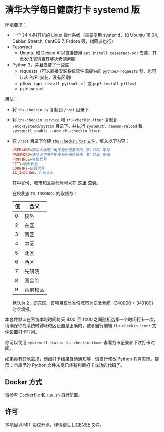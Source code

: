 # 清华大学每日健康打卡 systemd 版

环境要求：

- 一个 24 小时开机的 Linux 操作系统（需要使用 systemd，如 Ubuntu 18.04, Debian Stretch, CentOS 7, Fedora 等，树莓派也行）
- Tesseract
  - Ubuntu 和 Debian 可以直接使用 `apt install tesseract-ocr` 安装，其他发行版请自行解决安装问题
- Python 3，并且安装了一些库：
  - requests（可以直接安装系统软件源提供的 `python3-requests` 包，也可以从 PyPI 安装，没有区别）
  - pillow（`apt install python3-pil` 或 `pip3 install pillow`）
  - pytesseract

用法：

- 将 `thu-checkin.py` 复制到 `/root` 目录下
- 将 `thu-checkin.service` 和 `thu-checkin.timer` 复制到 `/etc/systemd/system` 目录下，并执行 `systemctl daemon-reload` 和 `systemctl enable --now thu-checkin.timer`
- 在 `/root` 目录下创建 [`thu-checkin.txt` 文件](thu-checkin.example.txt)，填入以下内容：

    ```ini
    USERNAME=清华大学用户电子身份服务系统（即 CAS）学号
    PASSWORD=清华大学用户电子身份服务系统（即 CAS）密码
    PROVINCE=省份代号
    CITY=城市代号
    COUNTRY=区县代号
    IS_INSCHOOL=在校状态
    ```

    其中省份、城市和区县代号可以在 [这里](http://www.tcmap.com.cn/list/daima_list.html) 查到。

    在校状态 `IS_INSCHOOL` 的取值为：

    | 值 | 含义     |
    | -- | -------- |
    | 0  | 校外     |
    | 2  | 东区     |
    | 3  | 南区     |
    | 4  | 中区     |
    | 5  | 北区     |
    | 6  | 西区     |
    | 7  | 先研院   |
    | 8  | 国金院   |
    | 9  | 其他校区 |

    默认为 2，即东区。该项目仅当省份城市为安徽合肥（340000 + 340100）时会填报。

本套件默认在系统本地时间每天 8:00 至 11:00 之间随机选择一个时间打卡一次，请确保你的系统时钟和时区设置是正确的，或者自行编辑 `thu-checkin.timer` 文件设置打卡时间。

你可以使用 `systemctl status thu-checkin.timer` 查看打卡记录和下次打卡时间。

如果你有其他需求，例如打卡结果自动通知等，请自行修改 Python 程序实现。提示：仓库里的 Python 文件末尾已经有判断打卡成功的代码了。

## Docker 方式

请参考 [Dockerfile](Dockerfile) 和 [`run.sh`](run.sh) 自行配置。

## 许可

本项目以 MIT 协议开源，详情请见 [LICENSE](LICENSE) 文件。
